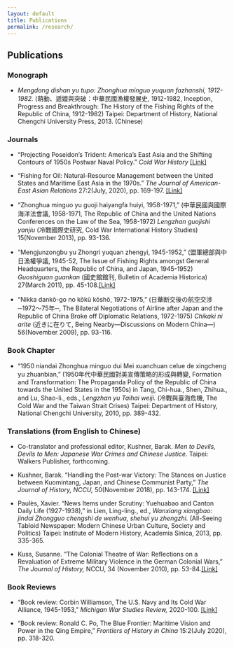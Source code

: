 ```yaml
---
layout: default
title: Publications
permalink: /research/
---
```


## Publications

### Monograph

*    *Mengdong dishan yu tupo: Zhonghua minguo yuquan fazhanshi, 1912-1982.* (萌動、遞嬗與突破：中華民國漁權發展史, 1912-1982, Inception, Progress and Breakthrough: The History of the Fishing Rights of the Republic of China, 1912-1982) Taipei: Department of History, National Chengchi University Press, 2013. (Chinese)

### Journals

*    “Projecting Poseidon’s Trident: America’s East Asia and the Shifting Contours of 1950s Postwar Naval Policy.” *Cold War History* [\[Link\]](https://www.tandfonline.com/doi/full/10.1080/14682745.2020.1752676)

*    “Fishing for Oil: Natural-Resource Management between the United States and Maritime East Asia in the 1970s.” *The Journal of American-East Asian Relations* 27:2(July, 2020), pp. 169-197. [\[Link\]](https://doi.org/10.1163/18765610-02702004)

*    “Zhonghua minguo yu guoji haiyangfa huiyi, 1958-1971,” (中華民國與國際海洋法會議, 1958-1971, The Republic of China and the United Nations Conferences on the Law of the Sea, 1958-1972) *Lengzhan guojishi yanjiu* (冷戰國際史研究, Cold War International History Studies) 15(November 2013), pp. 93-136.

*    “Mengjunzongbu yu Zhongri yuquan zhengyi, 1945-1952,” (盟軍總部與中日漁權爭議, 1945-52, The Issue of Fishing Rights amongst General Headquarters, the Republic of China, and Japan, 1945-1952) *Guoshiguan guankan* (國史館館刊, Bulletin of Academia Historica) 27(March 2011), pp. 45-108.[\[Link\]](https://www.drnh.gov.tw/p/405-1003-14132,c250.php?Lang=zh-tw)

*    “Nikka dankō-go no kōkū kōshō, 1972-1975,” (日華断交後の航空交涉─1972～75年─, The Bilateral Negotiations of Airline after Japan and the Republic of China Broke off Diplomatic Relations, 1972-1975) *Chikaki ni arite* (近きに在りて, Being Nearby—Discussions on Modern China—) 56(November 2009), pp. 93-116.


### Book Chapter

*    “1950 niandai Zhonghua minguo dui Mei xuanchuan celue de xingcheng yu zhuanbian,” (1950年代中華民國對美宣傳策略的形成與轉變, Formation and Transformation: The Propaganda Policy of the Republic of China towards the United States in the 1950s) in Tang, Chi-hua., Shen, Zhihua., and Lu, Shao-li., eds., *Lengzhan yu Taihai weiji.* (冷戰與臺海危機, The Cold War and the Taiwan Strait Crises) Taipei: Department of History, National Chengchi University, 2010, pp. 389-432.

### Translations (from English to Chinese)

*    Co-translator and professional editor, Kushner, Barak. *Men to Devils, Devils to Men: Japanese War Crimes and Chinese Justice.* Taipei: Walkers Publisher, forthcoming. 

*    Kushner, Barak. “Handling the Post-war Victory: The Stances on Justice between Kuomintang, Japan, and Chinese Communist Party,” *The Journal of History, NCCU,* 50(November 2018), pp. 143-174. [\[Link\]](https://www.airitilibrary.com/Publication/alDetailedMesh?DocID=a0000185-201811-201812050009-201812050009-143-173)

*    Paulès, Xavier. “News Items under Scrutiny: Yuehuabao and Canton Daily Life (1927-1938),” in Lien, Ling-ling., ed., *Wanxiang xiangbao: jindai Zhongguo chengshi de wenhua, shehui yu zhengzhi.* (All-Seeing Tabloid Newspaper: Modern Chinese Urban Culture, Society and Politics) Taipei: Institute of Modern History, Academia Sinica, 2013, pp. 335-365.

*    Kuss, Susanne. “The Colonial Theatre of War: Reflections on a Revaluation of Extreme Military Violence in the German Colonial Wars,” *The Journal of History,* NCCU, 34 (November 2010), pp. 53-84.[\[Link\]](https://www.airitilibrary.com/Publication/alDetailedMesh?DocID=a0000185-201011-201101270006-201101270006-53-83)

### Book Reviews

*    “Book review: Corbin Williamson, The U.S. Navy and Its Cold War Alliance, 1945-1953,” *Michigan War Studies Review,* 2020-100. [\[Link\]](http://www.miwsr.com/2020-100.aspx)

*    “Book review: Ronald C. Po, The Blue Frontier: Maritime Vision and Power in the Qing Empire,” *Frontiers of History in China* 15:2(July 2020), pp. 318-320. 
